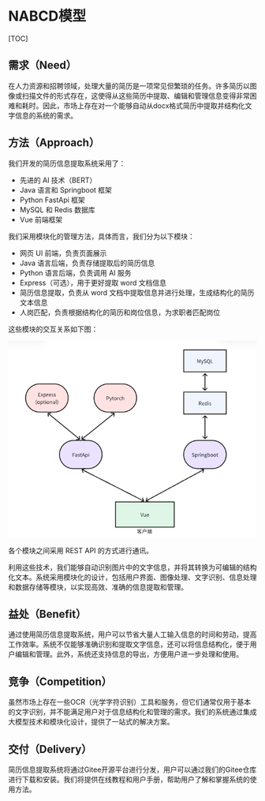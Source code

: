 # NABCD模型

[TOC]

## 需求（Need）

在人力资源和招聘领域，处理大量的简历是一项常见但繁琐的任务。许多简历以图像或扫描文件的形式存在，这使得从这些简历中提取、编辑和管理信息变得非常困难和耗时。因此，市场上存在对一个能够自动从docx格式简历中提取并结构化文字信息的系统的需求。

## 方法（Approach）

我们开发的简历信息提取系统采用了：
- 先进的 AI 技术（BERT）
- Java 语言和 Springboot 框架
- Python FastApi 框架
- MySQL 和 Redis 数据库
- Vue 前端框架

我们采用模块化的管理方法，具体而言，我们分为以下模块：
- 网页 UI 前端，负责页面展示
- Java 语言后端，负责存储提取后的简历信息
- Python 语言后端，负责调用 AI 服务
- Express（可选），用于更好提取 word 文档信息
- 简历信息提取，负责从 word 文档中提取信息并进行处理，生成结构化的简历文本信息
- 人岗匹配，负责根据结构化的简历和岗位信息，为求职者匹配岗位

这些模块的交互关系如下图：

![](image/structure.png)

各个模块之间采用 REST API 的方式进行通讯。

利用这些技术，我们能够自动识别图片中的文字信息，并将其转换为可编辑的结构化文本。系统采用模块化的设计，包括用户界面、图像处理、文字识别、信息处理和数据存储等模块，以实现高效、准确的信息提取和管理。

## 益处（Benefit）

通过使用简历信息提取系统，用户可以节省大量人工输入信息的时间和劳动，提高工作效率。系统不仅能够准确识别和提取文字信息，还可以将信息结构化，便于用户编辑和管理。此外，系统还支持信息的导出，方便用户进一步处理和使用。

## 竞争（Competition）

虽然市场上存在一些OCR（光学字符识别）工具和服务，但它们通常仅用于基本的文字识别，并不能满足用户对于信息结构化和管理的需求。我们的系统通过集成大模型技术和模块化设计，提供了一站式的解决方案。

## 交付（Delivery）

简历信息提取系统将通过Gitee开源平台进行分发，用户可以通过我们的Gitee仓库进行下载和安装。我们将提供在线教程和用户手册，帮助用户了解和掌握系统的使用方法。